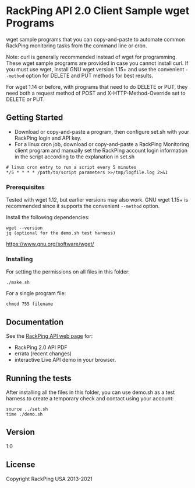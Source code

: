# RackPing API 2.0 Client Sample wget Programs

wget sample programs that you can copy-and-paste to automate common RackPing monitoring tasks from the command line or cron.

Note: curl is generally recommended instead of wget for programming. These wget sample programs are provided in case you cannot install curl. If you must use wget, install GNU wget version 1.15+ and use the convenient `--method` option for DELETE and PUT methods for best results.

For wget 1.14 or before, with programs that need to do DELETE or PUT, they need both a request method of POST and X-HTTP-Method-Override set to DELETE or PUT.

## Getting Started

* Download or copy-and-paste a program, then configure set.sh with your RackPing login and API key.
* For a linux cron job, download or copy-and-paste a RackPing Monitoring client program and manually set the RackPing account login information in the script according to the explanation in set.sh

```
# linux cron entry to run a script every 5 minutes
*/5 * * * * /path/to/script parameters >>/tmp/logfile.log 2>&1
```

### Prerequisites

Tested with wget 1.12, but earlier versions may also work. GNU wget 1.15+ is recommended since it supports the convenient `--method` option.

Install the following dependencies:

```
wget --version
jq (optional for the demo.sh test harness)
```

https://www.gnu.org/software/wget/

### Installing

For setting the permissions on all files in this folder:

```
./make.sh
```

For a single program file:

```
chmod 755 filename
```

## Documentation

See the [RackPing API web page](https://www.rackping.com/api.html) for:

* RackPing 2.0 API PDF
* errata (recent changes)
* interactive Live API demo in your browser.

## Running the tests

After installing all the files in this folder, you can use demo.sh as a test harness to create a temporary check and contact using your account:

```
source ../set.sh
time ./demo.sh
```

## Version

1.0

## License

Copyright RackPing USA 2013-2021

